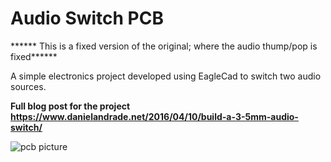 # Audio Switch PCB 

****** This is a fixed version of the original; where the audio thump/pop is fixed******

A simple electronics project developed using EagleCad to switch two audio sources.

**Full blog post for the project https://www.danielandrade.net/2016/04/10/build-a-3-5mm-audio-switch/**


![pcb picture](https://github.com/dansku/audio_switch/blob/master/images/audio_mux_01.jpg?raw=true)
